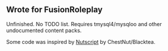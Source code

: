 <h2> Wrote for FusionRoleplay </h2>


Unfinished. No TODO list. Requires tmysql4/mysqloo and other undocumented content packs.

Some code was inspired by [Nutscript](https://github.com/Chessnut/NutScript) by ChestNut/Blacktea.
